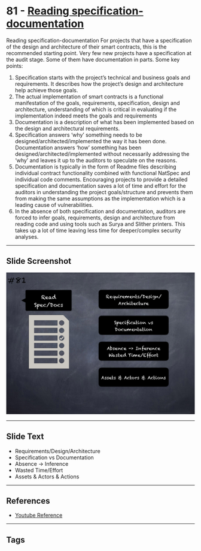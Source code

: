 
# 81 - [Reading specification-documentation](./Reading%20specification-documentation.md)

Reading specification-documentation For projects that have a specification of the design and architecture of their smart contracts, this is the recommended starting point. Very few new projects have a specification at the audit stage. Some of them have documentation in parts. Some key points:
1. Specification starts with the project’s technical and business goals and requirements. It describes how the project’s design and architecture help achieve those goals.
2. The actual implementation of smart contracts is a functional manifestation of the goals, requirements, specification, design and architecture, understanding of which is critical in evaluating if the implementation indeed meets the goals and requirements
3. Documentation is a description of what has been implemented based on the design and architectural requirements.
4. Specification answers ‘why’ something needs to be designed/architected/implemented the way it has been done. Documentation answers ‘how’ something has been designed/architected/implemented without necessarily addressing the ‘why’ and leaves it up to the auditors to speculate on the reasons.
5. Documentation is typically in the form of Readme files describing individual contract functionality combined with functional NatSpec and individual code comments. Encouraging projects to provide a detailed specification and documentation saves a lot of time and effort for the auditors in understanding the project goals/structure and prevents them from making the same assumptions as the implementation which is a leading cause of vulnerabilities.
6. In the absence of both specification and documentation, auditors are forced to infer goals, requirements, design and architecture from reading code and using tools such as Surya and Slither printers. This takes up a lot of time leaving less time for deeper/complex security analyses.
___
## Slide Screenshot
![081.png](../../images/6.Audit%20Techniques%20and%20Tools%20101/081.png)
___
## Slide Text
- Requirements/Design/Architecture
- Specification vs Documentation
- Absence -> Inference
- Wasted Time/Effort
- Assets & Actors & Actions
___
## References
- [Youtube Reference](https://youtu.be/dgITqd3mkDk)
___
## Tags

